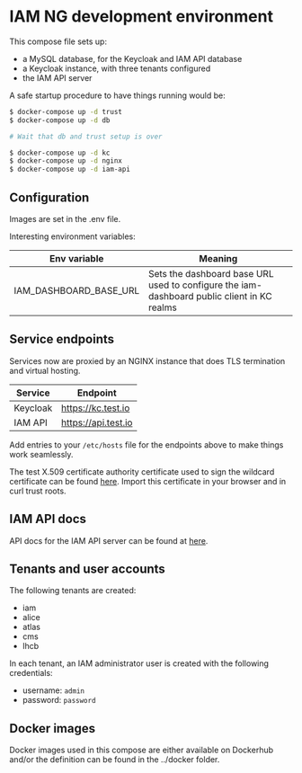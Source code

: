 # IAM NG development environment

This compose file sets up:

- a MySQL database, for the Keycloak and IAM API database
- a Keycloak instance, with three tenants configured
- the IAM API server

A safe startup procedure to have things running would be:

```bash
$ docker-compose up -d trust
$ docker-compose up -d db 

# Wait that db and trust setup is over

$ docker-compose up -d kc
$ docker-compose up -d nginx
$ docker-compose up -d iam-api
```

## Configuration

Images are set in the .env file.

Interesting environment variables:

| Env variable           | Meaning                                                                                    |
| ---------------------- | ------------------------------------------------------------------------------------------ |
| IAM_DASHBOARD_BASE_URL | Sets the dashboard base URL used to configure the iam-dashboard public client in KC realms |

## Service endpoints

Services now are proxied by an NGINX instance that does TLS termination and
virtual hosting.

| Service  | Endpoint                 |
| -------- | ------------------------ |
| Keycloak | https://kc.test.io  |
| IAM API  | https://api.test.io |

Add entries to your `/etc/hosts` file for the endpoints above to make
things work seamlessly.

The test X.509 certificate authority certificate used to sign the
wildcard certificate can be found
[here](./assets/trust/igi-test-ca.pem). Import this certificate in your browser and in curl trust roots.

## IAM API docs

API docs for the IAM API server can be found at
[here](https://api.test.io/swagger-ui/api-docs.html).

## Tenants and user accounts

The following tenants are created:

- iam
- alice
- atlas
- cms
- lhcb

In each tenant, an IAM administrator user is created with the following credentials:

- username: `admin`
- password: `password`

## Docker images

Docker images used in this compose are either available on Dockerhub and/or the
definition can be found in the ../docker folder.
